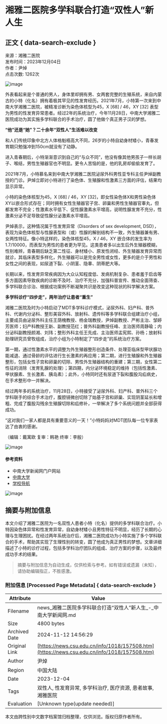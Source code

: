 # 湘雅二医院多学科联合打造“双性人”新人生

## 正文 { data-search-exclude }


来源：湘雅二医院  
发布时间：2023年12月04日  
作者：尹焯  
点击次数: 1262次  

![image](../../images/wb3.jpg)

外表看起来是个普通的男人，身体里却拥有男、女两套完整的生殖系统，来自内蒙古的小特（化名）拥有着极其罕见的性发育经历。2021年7月，小特第一次来到中南大学湘雅二医院，被精准诊断为染色体核型为45，X [68] / 46，XY [32] 表型为男性的性发育异常患者。经过2年的系统治疗，今年11月28日，中南大学湘雅二医院成功为其实施多学科联合的手术治疗，圆了他做个真正男子汉的梦想。

**“他”还是“她”？二十余年“双性人”生活难以改变**

和人们传统印象中北方人体格魁梧高大不同，26岁的小特自幼身材矮小，青春发育期只勉强冲到150cm就没有了动静。

进入青春期后，小特渐渐意识到自己的“与众不同”，他没有像其他男孩子一样长胡子、喉结，男性生殖器官也不明显。更令人苦恼的是，他的乳房却偷偷发育了。

2021年7月，小特慕名来到中南大学湘雅二医院泌尿外科男性亚专科主任尹焯副教授的门诊。尹焯立即对小特进行了染色体、生殖腺和性激素三方面的评估，结果均显示异常。

小特的染色体核型为45，X [68] / 46，XY [32]，即女性染色体X和男性染色体XY以嵌合形式存在；同时拥有女性生殖器官子宫、卵巢和男性生殖器官睾丸，但都发育不完全；性激素水平低下、促性腺激素水平增高，说明性腺发育不充分，性激素分泌不足导致促性腺分泌激素水平增高。

尹焯表示，这种情况属于性发育异常（Disorders of sex development, DSD），表现为染色体核型与性腺表型和（或）性腺的解剖结构不一致，外生殖器兼有男、女两性特征。像小特这样的，染色体核型45，X / 46，XY 嵌合体的发生率为1.7/10000，而表型为男性的患者更为罕见。这类患者多以出生后外生殖器模糊，性别难辨，青春期后缺乏第二性征、身材矮小、原发性闭经、外生殖器发育异常而就诊，其临床表型多样化，外生殖器可以是完全男性或女性，更多的是介于男性和女性之间的表现，如尿道下裂、小阴茎、隐睾、阴蒂肥大等。

长期以来，性发育异常疾病因为大众认知程度低、发病机制复杂、患者羞于启齿等多方面因素导致疾病的诊断不及时、治疗不充分，加强科普宣传、推动全面筛查、多学科联合诊治、根据成功案例不断凝聚共识是改变这种现状的科学解决方案。

**多学科诊疗“四步走”，两年治疗让患者“重生”**

湘雅二医院及时为小特启动了MDT多学科诊疗模式，泌尿外科、妇产科、普外科、代谢内分泌科、整形美容外科、放射科、遗传科等多学科联合组建治疗小组，主要成员由泌尿外科主任王荫槐教授、杨金瑞教授，尹焯副教授、严彬主治、邹婷芳医师；妇产科教授王新、副教授范红；普外科副教授任峰、主治医师周静瑜；内分泌科副教授颜湘、刘玮；整形外科主任王先成、主治医师孟宪熙、孙杨；放射科助理研究员曾牧组成，治疗小组为小特制定了“四步走”的系统治疗方案。

第一期，通过性激素水平的调整为外生殖器整形创造条件、处理亚临床型甲状腺功能减退、通过骨龄的评估进行生长激素的再应用；第二期，进行生殖腺和外生殖器整形，包括女性子宫和卵巢的切除、男性外生殖器结构的重建；第三期，女性第二性征的消除（发育乳腺的处理）；第四期，内分泌环境稳定的维持（包括性激素、甲状腺素、生长激素、胰岛素）；此外，小特同时还有尿道下裂和腹股沟疝病史，在手术整形中一并解决。

经过两年多的系统治疗，11月28日，小特接受了泌尿外科、妇产科、普外科三个学科联手的综合手术治疗，腹腔镜微创切除了始基子宫和卵巢、实现阴茎延长和增粗、完成了腹股沟残余生殖腺切除和疝修补，一举解决了多个系统问题并全部获得成功。

“这对我们一家人都是具有重要意义的一天！”小特妈妈对MDT团队每一位专家表达了由衷的感谢。

（编辑：戴寓欧 复审：韩艳 终审：李殷）

![image](../../images/fx/share.png)

#### 参考资料

- 中南大学新闻网门户网站 
- [中南大学](http://www.csu.edu.cn/) 
- [学校导航](http://www.csu.edu.cn/index/xndh.htm) 

![image](../../images/znweibo.jpg)
<!-- tcd_original_link https://news.csu.edu.cn/info/1018/157508.htm -->
## 摘要与附加信息

<!-- tcd_abstract -->
本文介绍了湘雅二医院为一名双性人患者小特（化名）提供的多学科联合治疗。小特因染色体异常和性发育异常，自幼身材矮小且男性特征不明显，经历了长期的心理与生理困扰。在经过两年系统治疗后，湘雅二医院成功为小特实施了多个学科联合的手术，帮助其实现了生理性别的转变，圆了他成为真正男性的梦想。文章详细描述了小特的诊疗过程，包括多学科治疗团队的组成、治疗方案的步骤，以及最终成功手术的结果。
<!-- tcd_abstract_end -->

> 摘要与附加信息为自动生成，仅供检索与参考。如有错误或遗漏（未知），请协助编辑指正，不胜感激。

### 附加信息 [Processed Page Metadata] { data-search-exclude }

| Attribute       | Value                                  |
|-----------------|----------------------------------------|
| Filename        | news_湘雅二医院多学科联合打造“双性人”新人生_-_中南大学新闻网.md                             |
| Size            | 4800 bytes                           |
| Archived Date   | 2024-11-12 14:56:29                             |
| Original Link   | [https://news.csu.edu.cn/info/1018/157508.htm](https://news.csu.edu.cn/info/1018/157508.htm)                       |
| Author          | 尹焯                               |
| Region          | 中国大陆                               |
| Date            | 2023-12-04                                 |
| Tags            | 双性人, 性发育异常, 多学科治疗, 医疗资源, 患者故事, 湘雅医院                                 |
| Evaluation            | [Unknown type(update needed)]                                 |
<!-- tcd_table_end -->

本文由跨性别中文数字档案馆归档整理，仅供浏览。版权归原作者所有。
